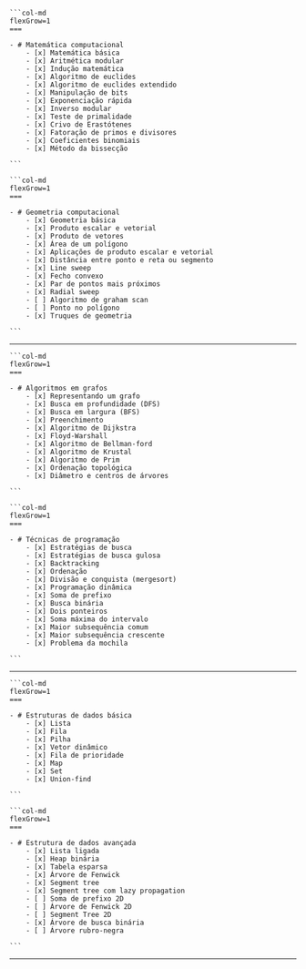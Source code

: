 ````col
```col-md
flexGrow=1
===

- # Matemática computacional
    - [x] Matemática básica
    - [x] Aritmética modular
    - [x] Indução matemática
    - [x] Algoritmo de euclides
    - [x] Algoritmo de euclides extendido
    - [x] Manipulação de bits
    - [x] Exponenciação rápida
    - [x] Inverso modular
    - [x] Teste de primalidade
    - [x] Crivo de Erastótenes
    - [x] Fatoração de primos e divisores
    - [x] Coeficientes binomiais
    - [x] Método da bissecção

```

```col-md
flexGrow=1
===

- # Geometria computacional
    - [x] Geometria básica
    - [x] Produto escalar e vetorial
    - [x] Produto de vetores
    - [x] Área de um polígono
    - [x] Aplicações de produto escalar e vetorial
    - [x] Distância entre ponto e reta ou segmento
    - [x] Line sweep
    - [x] Fecho convexo
    - [x] Par de pontos mais próximos
    - [x] Radial sweep
    - [ ] Algoritmo de graham scan
    - [ ] Ponto no polígono
    - [x] Truques de geometria

```
````

---

````col
```col-md
flexGrow=1
===

- # Algoritmos em grafos
    - [x] Representando um grafo
    - [x] Busca em profundidade (DFS)
    - [x] Busca em largura (BFS)
    - [x] Preenchimento
    - [x] Algoritmo de Dijkstra
    - [x] Floyd-Warshall
    - [x] Algoritmo de Bellman-ford
    - [x] Algoritmo de Krustal
    - [x] Algoritmo de Prim
    - [x] Ordenação topológica
    - [x] Diâmetro e centros de árvores

```

```col-md
flexGrow=1
===

- # Técnicas de programação
    - [x] Estratégias de busca
    - [x] Estratégias de busca gulosa
    - [x] Backtracking
    - [x] Ordenação
    - [x] Divisão e conquista (mergesort)
    - [x] Programação dinâmica
    - [x] Soma de prefixo
    - [x] Busca binária
    - [x] Dois ponteiros
    - [x] Soma máxima do intervalo
    - [x] Maior subsequência comum
    - [x] Maior subsequência crescente
    - [x] Problema da mochila

```
````

---

````col
```col-md
flexGrow=1
===

- # Estruturas de dados básica
    - [x] Lista
    - [x] Fila
    - [x] Pilha
    - [x] Vetor dinâmico
    - [x] Fila de prioridade
    - [x] Map
    - [x] Set
    - [x] Union-find

```

```col-md
flexGrow=1
===

- # Estrutura de dados avançada
    - [x] Lista ligada
    - [x] Heap binária
    - [x] Tabela esparsa
    - [x] Árvore de Fenwick
    - [x] Segment tree
    - [x] Segment tree com lazy propagation
    - [ ] Soma de prefixo 2D
    - [ ] Árvore de Fenwick 2D
    - [ ] Segment Tree 2D
    - [x] Árvore de busca binária
    - [ ] Árvore rubro-negra

```
````

---